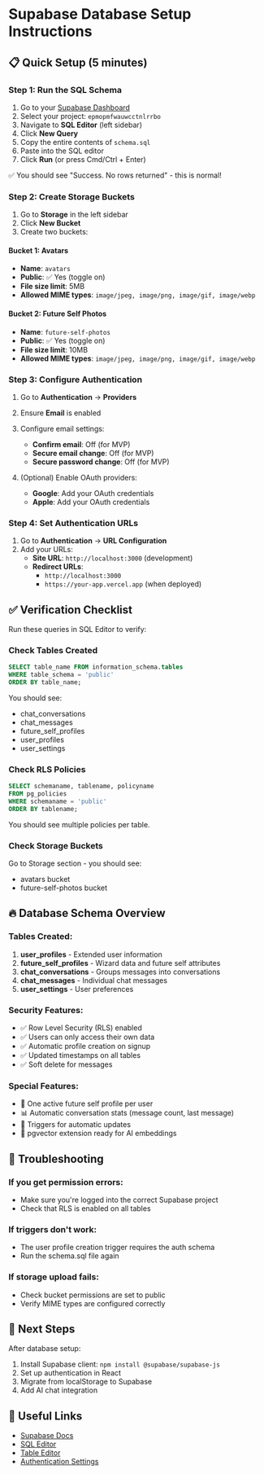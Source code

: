 # Supabase Database Setup Instructions

## 📋 Quick Setup (5 minutes)

### Step 1: Run the SQL Schema
1. Go to your [Supabase Dashboard](https://app.supabase.com)
2. Select your project: `epmopmfwauwcctnlrrbo`
3. Navigate to **SQL Editor** (left sidebar)
4. Click **New Query**
5. Copy the entire contents of `schema.sql`
6. Paste into the SQL editor
7. Click **Run** (or press Cmd/Ctrl + Enter)

✅ You should see "Success. No rows returned" - this is normal!

### Step 2: Create Storage Buckets
1. Go to **Storage** in the left sidebar
2. Click **New Bucket**
3. Create two buckets:

#### Bucket 1: Avatars
- **Name**: `avatars`
- **Public**: ✅ Yes (toggle on)
- **File size limit**: 5MB
- **Allowed MIME types**: `image/jpeg, image/png, image/gif, image/webp`

#### Bucket 2: Future Self Photos
- **Name**: `future-self-photos`
- **Public**: ✅ Yes (toggle on)
- **File size limit**: 10MB
- **Allowed MIME types**: `image/jpeg, image/png, image/gif, image/webp`

### Step 3: Configure Authentication
1. Go to **Authentication** → **Providers**
2. Ensure **Email** is enabled
3. Configure email settings:
   - **Confirm email**: Off (for MVP)
   - **Secure email change**: Off (for MVP)
   - **Secure password change**: Off (for MVP)

4. (Optional) Enable OAuth providers:
   - **Google**: Add your OAuth credentials
   - **Apple**: Add your OAuth credentials

### Step 4: Set Authentication URLs
1. Go to **Authentication** → **URL Configuration**
2. Add your URLs:
   - **Site URL**: `http://localhost:3000` (development)
   - **Redirect URLs**: 
     - `http://localhost:3000`
     - `https://your-app.vercel.app` (when deployed)

## ✅ Verification Checklist

Run these queries in SQL Editor to verify:

### Check Tables Created
```sql
SELECT table_name FROM information_schema.tables 
WHERE table_schema = 'public' 
ORDER BY table_name;
```
You should see:
- chat_conversations
- chat_messages
- future_self_profiles
- user_profiles
- user_settings

### Check RLS Policies
```sql
SELECT schemaname, tablename, policyname 
FROM pg_policies 
WHERE schemaname = 'public'
ORDER BY tablename;
```
You should see multiple policies per table.

### Check Storage Buckets
Go to Storage section - you should see:
- avatars bucket
- future-self-photos bucket

## 🔥 Database Schema Overview

### Tables Created:
1. **user_profiles** - Extended user information
2. **future_self_profiles** - Wizard data and future self attributes
3. **chat_conversations** - Groups messages into conversations
4. **chat_messages** - Individual chat messages
5. **user_settings** - User preferences

### Security Features:
- ✅ Row Level Security (RLS) enabled
- ✅ Users can only access their own data
- ✅ Automatic profile creation on signup
- ✅ Updated timestamps on all tables
- ✅ Soft delete for messages

### Special Features:
- 🎯 One active future self profile per user
- 📊 Automatic conversation stats (message count, last message)
- 🔄 Triggers for automatic updates
- 🚀 pgvector extension ready for AI embeddings

## 🚨 Troubleshooting

### If you get permission errors:
- Make sure you're logged into the correct Supabase project
- Check that RLS is enabled on all tables

### If triggers don't work:
- The user profile creation trigger requires the auth schema
- Run the schema.sql file again

### If storage upload fails:
- Check bucket permissions are set to public
- Verify MIME types are configured correctly

## 📝 Next Steps

After database setup:
1. Install Supabase client: `npm install @supabase/supabase-js`
2. Set up authentication in React
3. Migrate from localStorage to Supabase
4. Add AI chat integration

## 🔗 Useful Links

- [Supabase Docs](https://supabase.com/docs)
- [SQL Editor](https://app.supabase.com/project/epmopmfwauwcctnlrrbo/editor)
- [Table Editor](https://app.supabase.com/project/epmopmfwauwcctnlrrbo/editor)
- [Authentication Settings](https://app.supabase.com/project/epmopmfwauwcctnlrrbo/auth/providers)